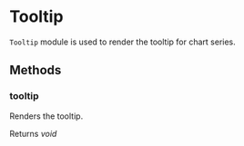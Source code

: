 # Tooltip

`Tooltip` module is used to render the tooltip for chart series.

## Methods

### tooltip

Renders the tooltip.

Returns *void*
